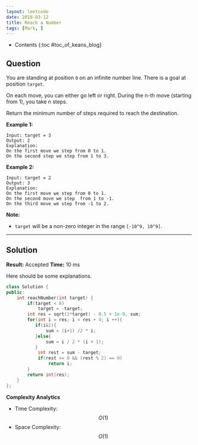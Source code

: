 ```yaml
---
layout: leetcode
date: 2018-03-12
title: Reach a Number
tags: [Mark, ]
---
```


* Contents
{:toc #toc_of_keans_blog}

## Question

You are standing at position `0` on an infinite number line. There is a goal at position `target`.

On each move, you can either go left or right. During the n-th move (starting from 1), you take n steps.

Return the minimum number of steps required to reach the destination.

**Example 1:**

```
Input: target = 3
Output: 2
Explanation:
On the first move we step from 0 to 1.
On the second step we step from 1 to 3.
```

**Example 2:**

```
Input: target = 2
Output: 3
Explanation:
On the first move we step from 0 to 1.
On the second move we step  from 1 to -1.
On the third move we step from -1 to 2.
```

**Note:**

- `target` will be a non-zero integer in the range `[-10^9, 10^9]`.

***

## Solution

**Result:** Accepted **Time:**   10 ms

Here should be some explanations.

```cpp
class Solution {
public:
    int reachNumber(int target) {
        if(target < 0)
            target = -target;
        int res = sqrt(2*target) - 0.5 + 1e-9, sum;
        for(int i = res; i < res + 4; i ++){
           if(i&1){
               sum = (i+1) /2 * i;
           }else{
               sum = i / 2 * (i + 1);
           }
            int rest = sum - target;
            if(rest >= 0 && (rest % 2) == 0)
                return i;
        }
        return int(res);
    }
};

```

**Complexity Analytics**

- Time Complexity: $$O(1)$$
- Space Complexity: $$O(1)$$
